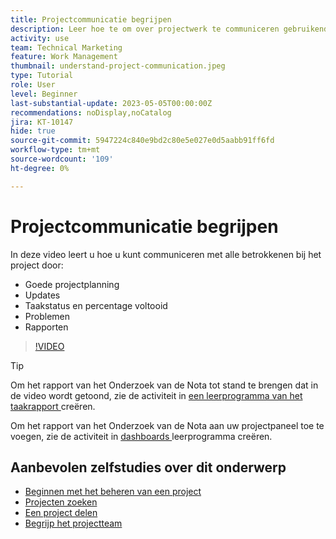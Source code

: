 ```yaml
---
title: Projectcommunicatie begrijpen
description: Leer hoe te om over projectwerk te communiceren gebruikend goede projectplanning, updates, taakstatus, volledig percentage, kwesties, en rapporten.
activity: use
team: Technical Marketing
feature: Work Management
thumbnail: understand-project-communication.jpeg
type: Tutorial
role: User
level: Beginner
last-substantial-update: 2023-05-05T00:00:00Z
recommendations: noDisplay,noCatalog
jira: KT-10147
hide: true
source-git-commit: 5947224c840e9bd2c80e5e027e0d5aabb91ff6fd
workflow-type: tm+mt
source-wordcount: '109'
ht-degree: 0%

---
```


# Projectcommunicatie begrijpen

In deze video leert u hoe u kunt communiceren met alle betrokkenen bij het project door:

* Goede projectplanning
* Updates
* Taakstatus en percentage voltooid
* Problemen
* Rapporten

>[!VIDEO](https://video.tv.adobe.com/v/3419150/?quality=12&learn=on)

>[!TIP]
>
>Om het rapport van het Onderzoek van de Nota tot stand te brengen dat in de video wordt getoond, zie de activiteit in [ een leerprogramma van het taakrapport ](https://experienceleague.adobe.com/docs/workfront-learn/tutorials-workfront/reporting/basic-reporting/create-a-task-report.html?lang=en) creëren.
>
>Om het rapport van het Onderzoek van de Nota aan uw projectpaneel toe te voegen, zie de activiteit in [ dashboards ](https://experienceleague.adobe.com/docs/workfront-learn/tutorials-workfront/reporting/basic-reporting/create-dashboards.html?lang=en) leerprogramma creëren.

## Aanbevolen zelfstudies over dit onderwerp

* [Beginnen met het beheren van een project](/help/manage-work/projects/getting-started-manage-a-project.md)
* [Projecten zoeken](/help/manage-work/projects/find-projects.md)
* [Een project delen](/help/manage-work/projects/share-a-project.md)
* [Begrijp het projectteam](/help/manage-work/projects/understand-the-project-team.md)

